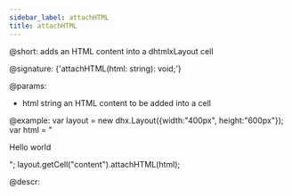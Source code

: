 ```yaml
---
sidebar_label: attachHTML
title: attachHTML
---          
```


@short: adds an HTML content into a dhtmlxLayout cell

@signature: {'attachHTML(html: string): void;'}

@params:
- html		string		an HTML content to be added into a cell

@example:
var layout = new dhx.Layout({width:"400px", height:"600px"});
var html = "<p>Hello world</p>";
layout.getCell("content").attachHTML(html);

@descr:
